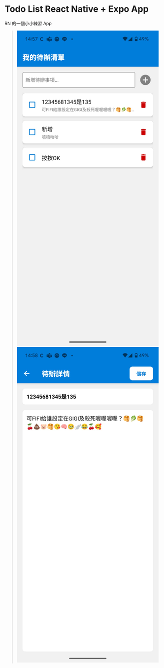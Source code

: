 # Todo List React Native + Expo App
RN 的一個小小練習 App

> ![list.png](image/list.jpeg)
> ![detail.png](image/detail.jpeg)